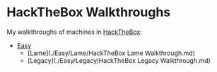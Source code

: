 # HackTheBox Walkthroughs

My walkthroughs of machines in [HackTheBox](https://www.hackthebox.eu/):

- [Easy](./Easy)
    - [Lame](./Easy/Lame/HackTheBox Lame Walkthrough.md)
    - [Legacy](./Easy/Legacy/HackTheBox Legacy Walkthrough.md)


